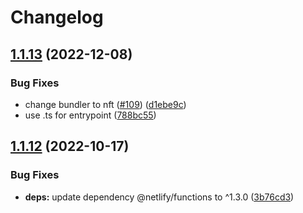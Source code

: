 # Changelog

## [1.1.13](https://github.com/netlify/gatsby-runner/compare/gatsby-runner-v1.1.12...gatsby-runner-v1.1.13) (2022-12-08)


### Bug Fixes

* change bundler to nft ([#109](https://github.com/netlify/gatsby-runner/issues/109)) ([d1ebe9c](https://github.com/netlify/gatsby-runner/commit/d1ebe9c03e0abdd4d34464effa27804a18333a7a))
* use .ts for entrypoint ([788bc55](https://github.com/netlify/gatsby-runner/commit/788bc55634762e4cb15482dd5b36098a651ce0a3))

## [1.1.12](https://github.com/netlify/gatsby-runner/compare/gatsby-runner-v1.1.11...gatsby-runner-v1.1.12) (2022-10-17)


### Bug Fixes

* **deps:** update dependency @netlify/functions to ^1.3.0 ([3b76cd3](https://github.com/netlify/gatsby-runner/commit/3b76cd3e66054e15b6560d297398a3b81df22808))
